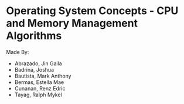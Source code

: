 # Operating System Concepts - CPU and Memory Management Algorithms
Made By:
- Abrazado, Jin Gaila
- Badrina, Joshua
- Bautista, Mark Anthony
- Bermas, Estella Mae
- Cunanan, Renz Edric
- Tayag, Ralph Mykel

